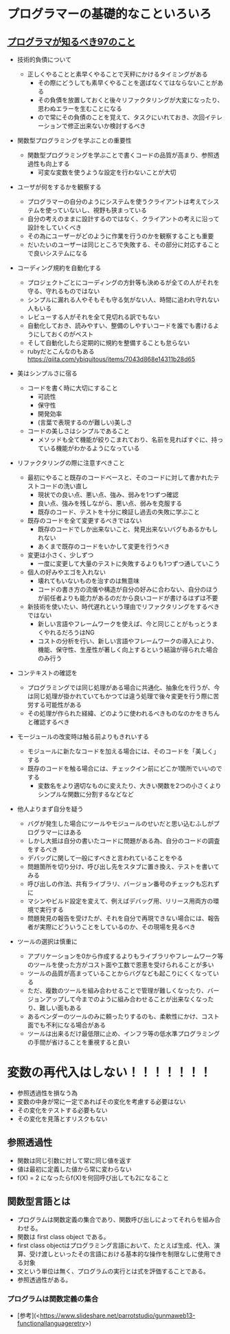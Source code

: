 # プログラマーの基礎的なこといろいろ

## [プログラマが知るべき97のこと](https://xn--97-273ae6a4irb6e2hsoiozc2g4b8082p.com/)
- 技術的負債について
  - 正しくやることと素早くやることで天秤にかけるタイミングがある
    - その際にどうしても素早くやることを選ばなくてはならないことがある
    - その負債を放置しておくと後々リファクタリングが大変になったり、思わぬエラーを生むことになる
    - ので常にその負債のことを覚えて、タスクにいれておき、次回イテレーションで修正出来ないか検討するべき

- 関数型プログラミングを学ぶことの重要性
  - 関数型プログラミングを学ぶことで書くコードの品質が高まり、参照透過性も向上する
    - 可変な変数を使うような設定を行わないことが大切

- ユーザが何をするかを観察する
  - プログラマーの自分のようにシステムを使うクライアントは考えてシステムを使っていないし、視野も狭まっている
  - 自分の考えのままに設計するのではなく、クライアントの考えに沿って設計をしていくべき
  - その為にユーザーがどのように作業を行うのかを観察することも重要
  - だいたいのユーザーは同じところで失敗する、その部分に対応することで良いシステムになる

- コーディング規約を自動化する
  - プロジェクトごとにコーディングの方針等も決めるが全ての人がそれを守る、守れるものではない
  - シンプルに漏れる人やそもそも守る気がない人、時間に追われ守れない人もいる
  - レビューする人がそれを全て見切れる訳でもない
  - 自動化しておき、読みやすい、整備のしやすいコードを誰でも書けるようにしておくのがベスト
  - そして自動化したら定期的に規約を整備することも怠らない
  - rubyだとこんなのもある https://qiita.com/ybiquitous/items/7043d868e14311b28d65

- 美はシンプルさに宿る
  - コードを書く時に大切にすること
    - 可読性
    - 保守性
    - 開発効率
    - (言葉で表現するのが難しい)美しさ
  - コードの美しさはシンプルであること
    - メソッドも全て機能が絞りこまれており、名前を見ればすぐに、持っている機能がわかるようになっている

- リファクタリングの際に注意すべきこと
  - 最初にやること既存のコードベースと、そのコードに対して書かれたテストコードの洗い直し
    - 現状での良い点、悪い点、強み、弱みを1つずつ確認
    - 良い点、強みを残しながら、悪い点、弱みを克服する
    - 既存のコード、テストを十分に検証し過去の失敗に学ぶこと
  - 既存のコードを全て変更するべきではない
    - 既存のコードでしか出来ないこと、発見出来ないバグもあるかもしれない
    - あくまで既存のコードをいかして変更を行うべき
  - 変更は小さく、少しずつ
    - 一度に変更して大量のテストに失敗するよりも1つずつ通していこう
  - 個人の好みやエゴを入れない
    - 壊れてもいないものを治すのは無意味
    - コードの書き方の流儀や構造が自分の好みに合わない、自分のほうが前任者よりも能力があるのだから良いコードが書けるはずは不要
  - 新技術を使いたい、時代遅れという理由でリファクタリングをするべきではない
    - 新しい言語やフレームワークを使えば、今と同じことがもっとうまくやれるだろうはNG
    - コストの分析を行い、新しい言語やフレームワークの導入により、機能、保守性、生産性が著しく向上するという結論が得られた場合のみ行う

- コンテキストの確認を
  - プログラミングでは同じ処理がある場合に共通化、抽象化を行うが、今は同じ処理が掛かれていてもかつては違う処理で後々変更を行う際に苦労する可能性がある
  - その処理が作られた経緯、どのように使われるべきものなのかをきちんと確認するべき

- モージュールの改変時は触る前よりもきれいする
  - モジュールに新たなコードを加える場合には、そのコードを「美しく」する
  - 既存のコードを触る場合には、チェックイン前にどこか1箇所でいいのでする
    - 変数名をより適切なものに変えたり、大きい関数を2つの小さくよりシンプルな関数に分割するなどなど

- 他人よりまず自分を疑う
  - バグが発生した場合にツールやモジュールのせいだと思い込むふしがプログラマーにはある
  - しかし大抵は自分の書いたコードに問題がある為、自分のコードの調査をするべき
  - デバッグに関して一般にすべきと言われていることをやる
  - 問題箇所を切り分け、呼び出し先をスタブに置き換え、テストを書いてみる
  - 呼び出しの作法、共有ライブラリ、バージョン番号のチェックも忘れずに
  - マシンやビルド設定を変えて、例えばデバッグ用、リリース用両方の環境で実行する
  - 問題発見の報告を受けたが、それを自分で再現できない場合には、報告者が実際にどういうことをしているのか、その現場を見るべき

- ツールの選択は慎重に
  - アプリケーションを0から作成するよりもライブラリやフレームワーク等のツールを使った方がコスト面や工数で恩恵を受けられることが多い
  - ツールの品質が高まっていることからバグなども起こりにくくなっている
  - ただ、複数のツールを組み合わせることで管理が難しくなったり、バージョンアップして今までのように組み合わせることが出来なくなったり、難しい面もある
  - あるベンダーのツールのみに頼ったりするのも、柔軟性にかけ、コスト面でも不利になる場合がある
  - ツールは出来るだけ最低限に止め、インフラ等の低水準プログラミングの手間が省けることを重視すると良い

# 変数の再代入はしない！！！！！！！
- 参照透過性を損なう為
- 変数の中身が常に一定であればその変化を考慮する必要はない
 - その変化をテストする必要もない
 - その変化を見落とすリスクもない
## 参照透過性
- 関数は同じ引数に対して常に同じ値を返す
- 値は最初に定義した値から常に変わらない
 - f(X) = 2 になったらf(X)を何回呼び出しても2になること
##  関数型言語とは
- プログラムは関数定義の集合であり、関数呼び出しによってそれらを組み合わせる。
- 関数は first class object である。
 - first class objectはプログラミング言語において、たとえば生成、代入、演算、受け渡しといったその言語における基本的な操作を制限なしに使用できる対象
- 文という単位は無く、プログラムの実行とは式を評価することである。
- 参照透過性がある。
### プログラムは関数定義の集合
- [参考](<<https://www.slideshare.net/parrotstudio/gunmaweb13-functionallanguageretry>>)
